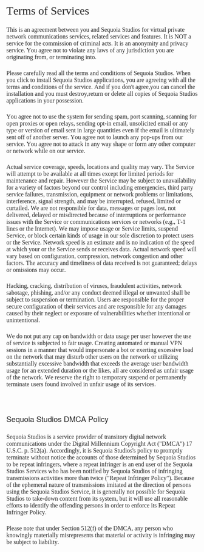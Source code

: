 <html><head>
  <meta http-equiv="Content-Type" content="text/html; charset=utf-8">
  <meta http-equiv="Content-Style-Type" content="text/css">
  <title>Privacy Policy</title>
  <meta name="Generator" content="Cocoa HTML Writer">
  <meta name="CocoaVersion" content="1894.3">
  <style type="text/css">
    p.p1 {margin: 0.0px 0.0px 0.0px 0.0px; font: 12.0px Helvetica; min-height: 14.0px}
    p.p3 {margin: 0.0px 0.0px 24.0px 0.0px; line-height: 18.0px; font: 16.0px Times; color: #252525; -webkit-text-stroke: #252525}
    p.p4 {margin: 0.0px 0.0px 24.0px 0.0px; line-height: 18.0px; font: 16.0px Times; color: #252525; -webkit-text-stroke: #252525; min-height: 19.0px}
    span.s1 {font-kerning: none}
  </style>
</head>
<body>
<p class="p1"><br></p>
<h1 style="margin: 0.0px 0.0px 24.0px 0.0px; line-height: 36.0px; font: 30.0px Times; color: #252525; -webkit-text-stroke: #252525"><span class="s1">Terms of Services</span></h1>
<p class="p3"><span class="s1">This is an agreement between you and Sequoia Studios for virtual private network communications services, related services and features. It is NOT a service for the commission of criminal acts. It is an anonymity and privacy service. You agree not to violate any laws of any jurisdiction you are originating from, or terminating into.</span></p>
<p class="p3"><span class="s1">Please carefully read all the terms and conditions of Sequoia Studios. When you click to install Sequoia Studios applications, you are agreeing with all the terms and conditions of the service. And if you don't agree,you can cancel the installation and you must destroy,return or delete all copies of Sequoia Studios applications in your possession.</span></p>
<p class="p3"><span class="s1">You agree not to use the system for sending spam, port scanning, scanning for open proxies or open relays, sending opt-in email, unsolicited email or any type or version of email sent in large quantities even if the email is ultimately sent off of another server. You agree not to launch any pop-ups from our service. You agree not to attack in any way shape or form any other computer or network while on our service.</span></p>
<p class="p3"><span class="s1">Actual service coverage, speeds, locations and quality may vary. The Service will attempt to be available at all times except for limited periods for maintenance and repair. However the Service may be subject to unavailability for a variety of factors beyond our control including emergencies, third party service failures, transmission, equipment or network problems or limitations, interference, signal strength, and may be interrupted, refused, limited or curtailed. We are not responsible for data, messages or pages lost, not delivered, delayed or misdirected because of interruptions or performance issues with the Service or communications services or networks (e.g., T-1 lines or the Internet). We may impose usage or Service limits, suspend Service, or block certain kinds of usage in our sole discretion to protect users or the Service. Network speed is an estimate and is no indication of the speed at which your or the Service sends or receives data. Actual network speed will vary based on configuration, compression, network congestion and other factors. The accuracy and timeliness of data received is not guaranteed; delays or omissions may occur.</span></p>
<p class="p3"><span class="s1">Hacking, cracking, distribution of viruses, fraudulent activities, network sabotage, phishing, and/or any conduct deemed illegal or unwanted shall be subject to suspension or termination. Users are responsible for the proper secure configuration of their services and are responsible for any damages caused by their neglect or exposure of vulnerabilities whether intentional or unintentional.</span></p>
<p class="p3"><span class="s1">We do not put any cap on bandwidth or data usage per user however the use of service is subjected to fair usage. Creating automated or manual VPN sessions in a manner that would impersonate a bot or exerting excessive load on the network that may disturb other users on the network or utilizing substantially excessive bandwidth that exceeds the average user bandwidth usage for an extended duration or the likes, all are considered as unfair usage of the network. We reserve the right to temporary suspend or permanently terminate users found involved in unfair usage of its services.</span></p>
<p class="p4"><span class="s1"></span><br></p>
<h4 style="margin: 0.0px 0.0px 24.0px 0.0px; line-height: 24.0px; font: 20.0px 'Helvetica Neue'; color: #252525; -webkit-text-stroke: #252525"><span class="s1">Sequoia Studios DMCA Policy</span></h4>
<p class="p3"><span class="s1">Sequoia Studios is a service provider of transitory digital network communications under the Digital Millennium Copyright Act ("DMCA") 17 U.S.C. p. 512(a). Accordingly, it is Sequoia Studios's policy to promptly terminate without notice the accounts of those determined by Sequoia Studios to be repeat infringers, where a repeat infringer is an end user of the Sequoia Studios Services who has been notified by Sequoia Studios of infringing transmissions activities more than twice ("Repeat Infringer Policy"). Because of the ephemeral nature of transmissions imitated at the direction of persons using the Sequoia Studios Service, it is generally not possible for Sequoia Studios to take-down content from its system, but it will use all reasonable efforts to identify the offending persons in order to enforce its Repeat Infringer Policy.</span></p>
<p class="p3"><span class="s1">Please note that under Section 512(f) of the DMCA, any person who knowingly materially misrepresents that material or activity is infringing may be subject to liability.</span></p>


</body></html>
